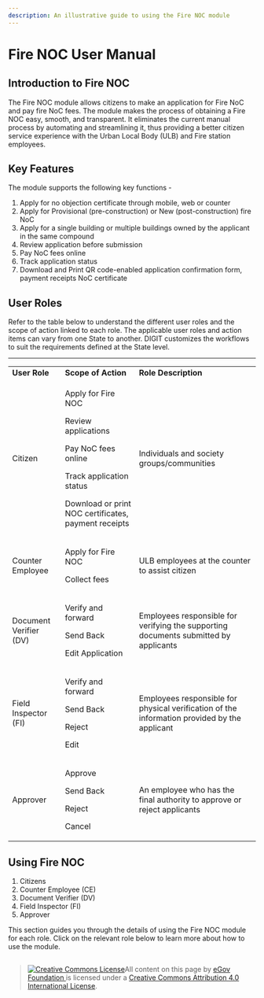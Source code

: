 ```yaml
---
description: An illustrative guide to using the Fire NOC module
---
```


# Fire NOC User Manual

## **Introduction to Fire NOC**

The Fire NOC module allows citizens to make an application for Fire NoC and pay fire NoC fees. The module makes the process of obtaining a Fire NOC easy, smooth, and transparent. It eliminates the current manual process by automating and streamlining it, thus providing a better citizen service experience with the Urban Local Body (ULB) and Fire station employees.

## **Key Features**

The module supports the following key functions -

1. Apply for no objection certificate through mobile, web or counter
2. Apply for Provisional (pre-construction) or New (post-construction) fire NoC
3. Apply for a single building or multiple buildings owned by the applicant in the same compound
4. Review application before submission
5. Pay NoC fees online
6. Track application status
7. Download and Print QR code-enabled application confirmation form, payment receipts NoC certificate

## **User Roles**

Refer to the table below to understand the different user roles and the scope of action linked to each role. The applicable user roles and action items can vary from one State to another. DIGIT customizes the workflows to suit the requirements defined at the State level.

***

|                        |                                                                                                                                                                         |                                                                                              |
| ---------------------- | ----------------------------------------------------------------------------------------------------------------------------------------------------------------------- | -------------------------------------------------------------------------------------------- |
| **User Role**          | **Scope of Action**                                                                                                                                                     | **Role Description**                                                                         |
| Citizen                | <p>Apply for Fire NOC</p><p>Review applications</p><p>Pay NoC fees online</p><p>Track application status</p><p>Download or print NOC certificates, payment receipts</p> | Individuals and society groups/communities                                                   |
| Counter Employee       | <p>Apply for Fire NOC</p><p>Collect fees</p>                                                                                                                            | ULB employees at the counter to assist citizen                                               |
| Document Verifier (DV) | <p>Verify and forward</p><p>Send Back</p><p>Edit Application</p>                                                                                                        | Employees responsible for verifying the supporting documents submitted by applicants         |
| Field Inspector (FI)   | <p>Verify and forward</p><p>Send Back</p><p>Reject</p><p>Edit</p>                                                                                                       | Employees responsible for physical verification of the information provided by the applicant |
| Approver               | <p>Approve</p><p>Send Back</p><p>Reject</p><p>Cancel</p>                                                                                                                | An employee who has the final authority to approve or reject applicants                      |

## **Using Fire NOC**

1. Citizens
2. Counter Employee (CE)
3. Document Verifier (DV)
4. Field Inspector (FI)
5. Approver

This section guides you through the details of using the Fire NOC module for each role. Click on the relevant role below to learn more about how to use the module.

##

> [![Creative Commons License](https://i.creativecommons.org/l/by/4.0/80x15.png)](http://creativecommons.org/licenses/by/4.0/)All content on this page by [eGov Foundation ](https://egov.org.in/)is licensed under a [Creative Commons Attribution 4.0 International License](http://creativecommons.org/licenses/by/4.0/).

##

